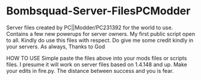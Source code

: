 # Bombsquad-Server-FilesPCModder
Server files created by PC||Modder/PC231392 for the world to use. Contains a few new powerups for server owners.
My first public script open to all. Kindly do use this files with respect.
Do give me some credit kindly in your servers.
As always, Thanks to God

HOW TO USE
Simple paste the files above into your mods files or scripts files.
I presume it will work on server files based on 1.4.148 and up.
Make your edits in fire.py.
The distance between success and you is fear.
